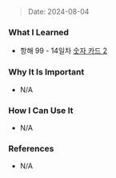 > Date: 2024-08-04

### What I Learned

- 항해 99 - 14일차 [숫자 카드 2](https://github.com/tjsry0466/algorithm-study/blob/main/BOJ/10816.py)

### Why It Is Important

- N/A

### How I Can Use It

- N/A

### References

- N/A
